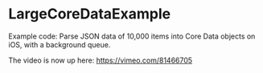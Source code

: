 LargeCoreDataExample
====================

Example code: Parse JSON data of 10,000 items into Core Data objects on iOS, with a background queue.

The video is now up here: https://vimeo.com/81466705
